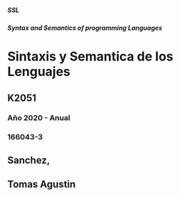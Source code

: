 ##### SSL
##### Syntax and Semantics of programming Languages

# Sintaxis y Semantica de los Lenguajes

## K2051

### Año 2020 - Anual

### 166043-3

## Sanchez,

## Tomas Agustin
